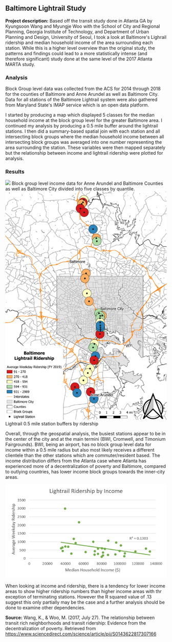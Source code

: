 ## Baltimore Lightrail Study

**Project description:** Based off the transit study done in Atlanta GA by Kyungsoon Wang and Myungje Woo with the School of City and Regional Planning, Georgia Institute of Technology, and Department of Urban Planning and Design, University of Seoul, I took a look at Baltimore's Lighrail ridership and median household income of the area surrounding each station. While this is a higher level overview than the original study, the patterns and findings could lead to a more statistically intense (and therefore significant) study done at the same level of the 2017 Atlanta MARTA study.
### Analysis
Block Group level data was collected from the ACS for 2014 through 2018 for the counties of Baltimore and Anne Arundel as well as Baltimore City. Data for all stations of the Baltimore Lightrail system were also gathered from Maryland State's IMAP service which is an open data platform. 

I started by producing a map which displayed 5 classes for the median household income at the block group level for the greater Baltimore area. I continued my analysis by producing a 0.5 mile buffer around the lightrail stations. I then did a summary-based spatial join with each station and all intersecting block groups where the median household income between all intersecting block groups was averaged into one number representing the area surrounding the station. These variables were then mapped separately but the relationship between income and lightrail ridership were plotted for analysis.


### Results
<img src="../images/BG_map.pdf"/>
Block group level income data for Anne Arundel and Baltimore Counties as well as Baltimore City divided into five classes by quantile.

<img src="../images/Lightrail_map.pdf"/>
Lightrail 0.5 mile station buffers by ridership

Overall, through the geospatial analysis, the busiest stations appear to be in the center of the city and at the main termini (BWI, Cromwell, and Timonium Fairgrounds). BWI, being an airport, has no block group level data for income within a 0.5 mile radius but also most likely receives a different clientele than the other stations which are commuter/resident based. The income distribution differs from the Atlanta case where Atlanta has experienced more of a decentralization of poverty and Baltimore, compared to outlying countries, has lower income block groups towards the inner-city areas.

<img src="../images/Graph1.PNG"/>

When looking at income and ridership, there is a tendency for lower income areas to show higher ridership numbers than higher income areas with thr exception of terminating stations. However the R squared value of .13 suggest this only partially may be the case and a further analysis should be done to examine other dependencies.

**Source:**
Wang, K., & Woo, M. (2017, July 27). The relationship between transit rich neighborhoods and transit ridership: Evidence from the decentralization of poverty. Retrieved from https://www.sciencedirect.com/science/article/pii/S0143622817307166


